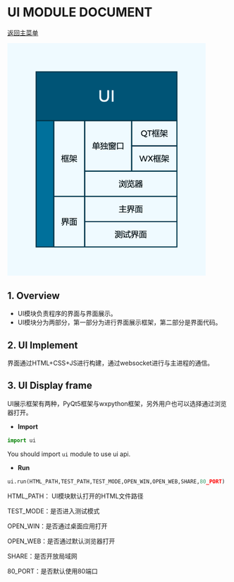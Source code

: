# UI MODULE DOCUMENT

[返回主菜单](../README.md)

<img src="./document/UI.png" alt="UI模块结构图" style="zoom:65%;" />

## 1. Overview

* UI模块负责程序的界面与界面展示。
* UI模块分为两部分，第一部分为进行界面展示框架，第二部分是界面代码。

## 2. UI Implement

界面通过HTML+CSS+JS进行构建，通过websocket进行与主进程的通信。

## 3. UI Display frame

UI展示框架有两种，PyQt5框架与wxpython框架，另外用户也可以选择通过浏览器打开。

* __Import__  

``` Python
import ui
```

You should import `ui` module to use ui api.  

* **Run**

```python
ui.run(HTML_PATH,TEST_PATH,TEST_MODE,OPEN_WIN,OPEN_WEB,SHARE,80_PORT)
```

HTML_PATH： UI模块默认打开的HTML文件路径

TEST_MODE：是否进入测试模式

OPEN_WIN：是否通过桌面应用打开

OPEN_WEB：是否通过默认浏览器打开

SHARE：是否开放局域网

80_PORT：是否默认使用80端口